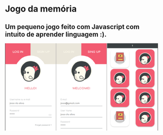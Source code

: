 # Jogo da memória

## Um pequeno jogo feito com Javascript com intuito de aprender linguagem :).

![](img/game.png)
